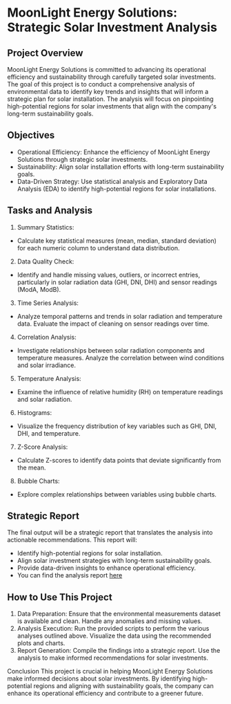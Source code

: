 # MoonLight Energy Solutions: Strategic Solar Investment Analysis

## Project Overview
MoonLight Energy Solutions is committed to advancing its operational efficiency and sustainability through carefully targeted solar investments. The goal of this project is to conduct a comprehensive analysis of environmental data to identify key trends and insights that will inform a strategic plan for solar installation. The analysis will focus on pinpointing high-potential regions for solar investments that align with the company's long-term sustainability goals.

## Objectives
* Operational Efficiency: Enhance the efficiency of MoonLight Energy Solutions through strategic solar investments.
* Sustainability: Align solar installation efforts with long-term sustainability goals.
* Data-Driven Strategy: Use statistical analysis and Exploratory Data Analysis (EDA) to identify high-potential regions for solar installations.
## Tasks and Analysis
1. Summary Statistics:
* Calculate key statistical measures (mean, median, standard deviation) for each numeric column to understand data distribution.
2. Data Quality Check:
* Identify and handle missing values, outliers, or incorrect entries, particularly in solar radiation data (GHI, DNI, DHI) and sensor readings (ModA, ModB).
3. Time Series Analysis:
* Analyze temporal patterns and trends in solar radiation and temperature data. Evaluate the impact of cleaning on sensor readings over time.
4. Correlation Analysis:
* Investigate relationships between solar radiation components and temperature measures. Analyze the correlation between wind conditions and solar irradiance.
5. Temperature Analysis:
* Examine the influence of relative humidity (RH) on temperature readings and solar radiation.
6. Histograms:
* Visualize the frequency distribution of key variables such as GHI, DNI, DHI, and temperature.
7. Z-Score Analysis:
* Calculate Z-scores to identify data points that deviate significantly from the mean.
8. Bubble Charts:
* Explore complex relationships between variables using bubble charts.

## Strategic Report
The final output will be a strategic report that translates the analysis into actionable recommendations. This report will:

* Identify high-potential regions for solar installation.
* Align solar investment strategies with long-term sustainability goals.
* Provide data-driven insights to enhance operational efficiency.
* You can find the analysis report [here]([https://www.google.com](https://docs.google.com/document/d/1zawLybvSYF7EYMSsTzUtN2l_xPpVFYZp0gCLtkwtw3U/edit?usp=sharing))

## How to Use This Project
1. Data Preparation: Ensure that the environmental measurements dataset is available and clean. Handle any anomalies and missing values.
2. Analysis Execution: Run the provided scripts to perform the various analyses outlined above. Visualize the data using the recommended plots and charts.
3. Report Generation: Compile the findings into a strategic report. Use the analysis to make informed recommendations for solar investments.


Conclusion
This project is crucial in helping MoonLight Energy Solutions make informed decisions about solar investments. By identifying high-potential regions and aligning with sustainability goals, the company can enhance its operational efficiency and contribute to a greener future.

